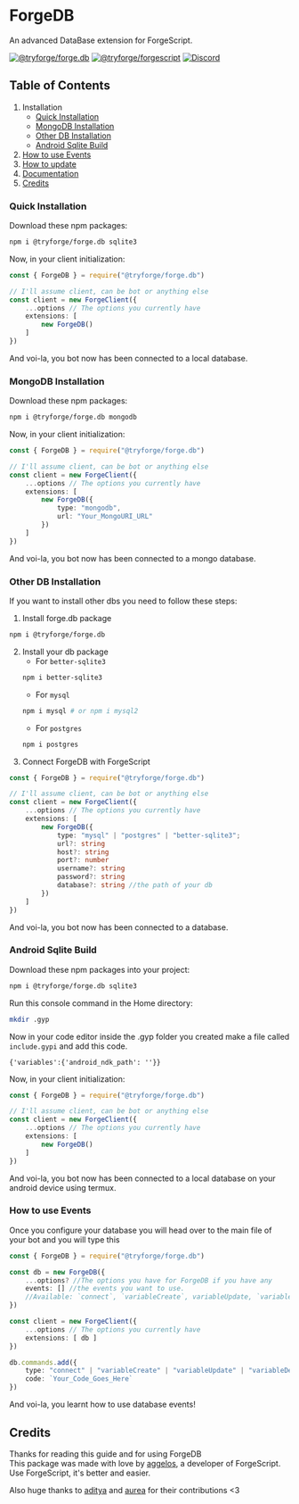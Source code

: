 # ForgeDB
An advanced DataBase extension for ForgeScript.

[![@tryforge/forge.db](https://img.shields.io/github/package-json/v/tryforge/ForgeDB/main?label=@tryforge/forge.db&color=5c16d4)](https://github.com/tryforge/ForgeDB/)
[![@tryforge/forgescript](https://img.shields.io/github/package-json/v/tryforge/ForgeScript/main?label=@tryforge/forgescript&color=5c16d4)](https://github.com/tryforge/ForgeScript/)
[![Discord](https://img.shields.io/discord/739934735387721768?logo=discord)](https://discord.gg/hcJgjzPvqb)

## Table of Contents
1. Installation
    - [Quick Installation](#quick-installation)
    - [MongoDB Installation](#mongodb-installation)
    - [Other DB Installation](#other-db-installation)
    - [Android Sqlite Build](#android-sqlite-build)
2. [How to use Events](#how-to-use-events)
3. [How to update](https://github.com/tryforge/ForgeDB/blob/main/guides/how-to-update.md)
4. [Documentation](https://docs.botforge.org/p/ForgeDB/)
5. [Credits](#credits)

### Quick Installation

Download these npm packages:
```bash
npm i @tryforge/forge.db sqlite3
```

Now, in your client initialization:
```ts
const { ForgeDB } = require("@tryforge/forge.db")

// I'll assume client, can be bot or anything else
const client = new ForgeClient({
    ...options // The options you currently have
    extensions: [
        new ForgeDB()
    ]
})
```
And voi-la, you bot now has been connected to a local database.

### MongoDB Installation

Download these npm packages:
```bash
npm i @tryforge/forge.db mongodb
```

Now, in your client initialization:
```ts
const { ForgeDB } = require("@tryforge/forge.db")

// I'll assume client, can be bot or anything else
const client = new ForgeClient({
    ...options // The options you currently have
    extensions: [
        new ForgeDB({
            type: "mongodb",
            url: "Your_MongoURI_URL"
        })
    ]
})
```
And voi-la, you bot now has been connected to a mongo database.

### Other DB Installation
If you want to install other dbs you need to follow these steps:
1. Install forge.db package 
```bash
npm i @tryforge/forge.db
```

2. Install your db package
    - For `better-sqlite3`
    ```bash
    npm i better-sqlite3
    ```
    - For `mysql`
    ```bash
    npm i mysql # or npm i mysql2
    ```
    - For `postgres`
    ```bash
    npm i postgres
    ```
3. Connect ForgeDB with ForgeScript
```ts
const { ForgeDB } = require("@tryforge/forge.db")

// I'll assume client, can be bot or anything else
const client = new ForgeClient({
    ...options // The options you currently have
    extensions: [
        new ForgeDB({
            type: "mysql" | "postgres" | "better-sqlite3";
            url?: string
            host?: string
            port?: number
            username?: string
            password?: string
            database?: string //the path of your db
        })
    ]
})
```
And voi-la, you bot now has been connected to a database.

### Android Sqlite Build
Download these npm packages into your project:
```bash
npm i @tryforge/forge.db sqlite3
```

Run this console command in the Home directory:
```bash
mkdir .gyp
```

Now in your code editor inside the .gyp folder you created make a file called `include.gypi` and add this code.
```gyp
{'variables':{'android_ndk_path': ''}}
```

Now, in your client initialization:
```ts
const { ForgeDB } = require("@tryforge/forge.db")

// I'll assume client, can be bot or anything else
const client = new ForgeClient({
    ...options // The options you currently have
    extensions: [
        new ForgeDB()
    ]
})
```
And voi-la, you bot now has been connected to a local database on your android device using termux.

### How to use Events
Once you configure your database you will head over to the main file of your bot and you will type this
```ts
const { ForgeDB } = require("@tryforge/forge.db")

const db = new ForgeDB({
    ...options? //The options you have for ForgeDB if you have any
    events: [] //the events you want to use.
    //Available: `connect`, `variableCreate`, variableUpdate, `variableDelete`
}) 

const client = new ForgeClient({
    ...options // The options you currently have
    extensions: [ db ]
})

db.commands.add({
    type: "connect" | "variableCreate" | "variableUpdate" | "variableDelete"
    code: `Your_Code_Goes_Here`
})
```
And voi-la, you learnt how to use database events!

## Credits
Thanks for reading this guide and for using ForgeDB <br>
This package was made with love by [aggelos](https://discord.com/users/637648484979441706), a developer of ForgeScript. Use ForgeScript, it's better and easier.

Also huge thanks to [aditya](https://discord.com/users/903681538842054686) and [aurea](https://discord.com/users/976413539076026388) for their contributions <3
